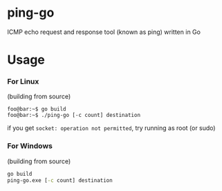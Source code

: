 # ping-go
ICMP echo request and response tool (known as ping) written in Go

# Usage
### For Linux
(building from source)
```console
foo@bar:~$ go build
foo@bar:~$ ./ping-go [-c count] destination
```
if you get `socket: operation not permitted`, try running as root (or sudo)

### For Windows
(building from source)
```bat
go build
ping-go.exe [-c count] destination
```

